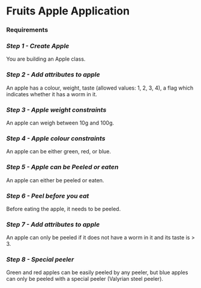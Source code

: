 # Fruits Apple Application

### Requirements

### *Step 1 - Create Apple*

You are building an Apple class.

### *Step 2 - Add attributes to apple*

An apple has a colour, weight, taste (allowed values: 1, 2, 3, 4), a flag which indicates whether it has a worm in it.

### *Step 3 - Apple weight constraints*

An apple can weigh between 10g and 100g.

### *Step 4 - Apple colour constraints*

An apple can be either green, red, or blue.

### *Step 5 - Apple can be Peeled or eaten*

An apple can either be peeled or eaten.

### *Step 6 - Peel before you eat*

Before eating the apple, it needs to be peeled.

### *Step 7 - Add attributes to apple*

An apple can only be peeled if it does not have a worm in it and its taste is > 3.

### *Step 8 - Special peeler*

Green and red apples can be easily peeled by any peeler, but blue apples can only be peeled with a special peeler (Valyrian steel peeler).
